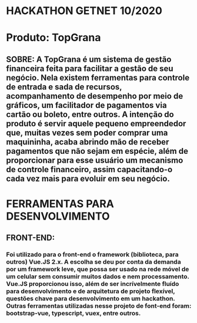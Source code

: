# HACKATHON GETNET 10/2020

# Produto: TopGrana
## SOBRE: A TopGrana é um sistema de gestão financeira feita para facilitar a gestão de seu negócio. Nela existem ferramentas para controle de entrada e sada de recursos, acompanhamento de desempenho por meio de gráficos, um facilitador de pagamentos via cartão ou boleto, entre outros. A intenção do produto é servir aquele pequeno empreendedor que, muitas vezes sem poder comprar uma maquininha, acaba abrindo mão de receber pagamentos que não sejam em espécie, além de proporcionar para esse usuário um mecanismo de controle financeiro, assim capacitando-o cada vez mais para evoluir em seu negócio. 

# FERRAMENTAS PARA DESENVOLVIMENTO

## FRONT-END:
### Foi utilizado para o front-end o framework (biblioteca, para outros) Vue.JS 2.x. A escolha se deu por conta da demanda por um framework leve, que possa ser usado na rede móvel de um celular sem consumir muitos dados e nem processamento. Vue.JS proporcionou isso, além de ser incrívelmente fluído para desenvolvimento e de arquitetura de projeto flexível, questões chave para desenvolvimento em um hackathon. Outras ferramentas utilizadas nesse projeto de font-end foram: bootstrap-vue, typescript, vuex, entre outros.
